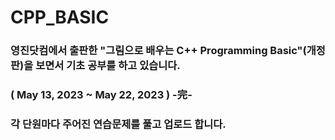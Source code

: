 # CPP_BASIC

### 영진닷컴에서 출판한 "그림으로 배우는 C++ Programming Basic"(개정판)을 보면서 기초 공부를 하고 있습니다. 
### ( May 13, 2023 ~ May 22, 2023 ) -完-
### 각 단원마다 주어진 연습문제를 풀고 업로드 합니다.

